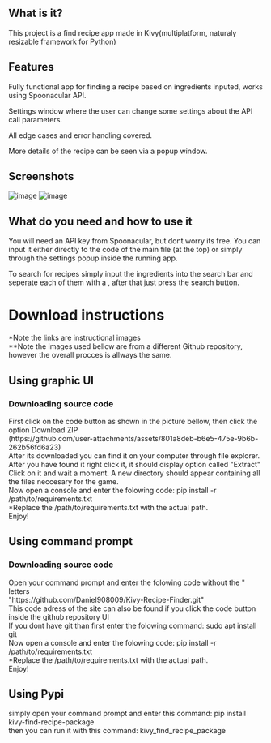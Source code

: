 ## What is it?
<p>This project is a find recipe app made in Kivy(multiplatform, naturaly resizable framework for Python)</p>

## Features
<p>Fully functional app for finding a recipe based on ingredients inputed, works using Spoonacular API.</p>
<p>Settings window where the user can change some settings about the API call parameters.</p>
<p>All edge cases and error handling covered.</p>
<p>More details of the recipe can be seen via a popup window.</p>

## Screenshots
![image](https://github.com/user-attachments/assets/356a08e8-0935-4bbf-acc3-818d194ecd88)
![image](https://github.com/user-attachments/assets/7eadffc3-4c73-4195-8ad4-90c7e8a062ea)

## What do you need and how to use it
<p>You will need an API key from Spoonacular, but dont worry its free. You can input it either directly to the code of the main file (at the top) or simply through the settings popup inside the running app.</p>
<p>To search for recipes simply input the ingredients into the search bar and seperate each of them with a , after that just press the search button.</p>

<h1>Download instructions</h1>
*Note the links are instructional images <br>
**Note the images used bellow are from a different Github repository, however the overall procces is allways the same. <br>
<h2>Using graphic UI</h2>
<h3>Downloading source code </h3>
First click on the code button as shown in the picture bellow, then click the option Download ZIP <br>
(https://github.com/user-attachments/assets/801a8deb-b6e5-475e-9b6b-262b56fd6a23) <br>
After its downloaded you can find it on your computer through file explorer. After you have found it right click it, it should display option called "Extract" <br>
Click on it and wait a moment. A new directory should appear containing all the files neccesary for the game.<br>
Now open a console and enter the folowing code: pip install -r /path/to/requirements.txt <br>
*Replace the /path/to/requirements.txt with the actual path. <br>
Enjoy! <br>
<h2>Using command prompt</h2>
<h3>Downloading source code </h3>
Open your command prompt and enter the folowing code without the " letters <br>
"https://github.com/Daniel908009/Kivy-Recipe-Finder.git" <br>
This code adress of the site can also be found if you click the code button inside the github repository UI <br>
If you dont have git than first enter the folowing command: sudo apt install git <br>
Now open a console and enter the folowing code: pip install -r /path/to/requirements.txt <br>
*Replace the /path/to/requirements.txt with the actual path. <br>
Enjoy! <br>
<h2>Using Pypi</h2>
simply open your command prompt and enter this command: pip install kivy-find-recipe-package <br>
then you can run it with this command: kivy_find_recipe_package
